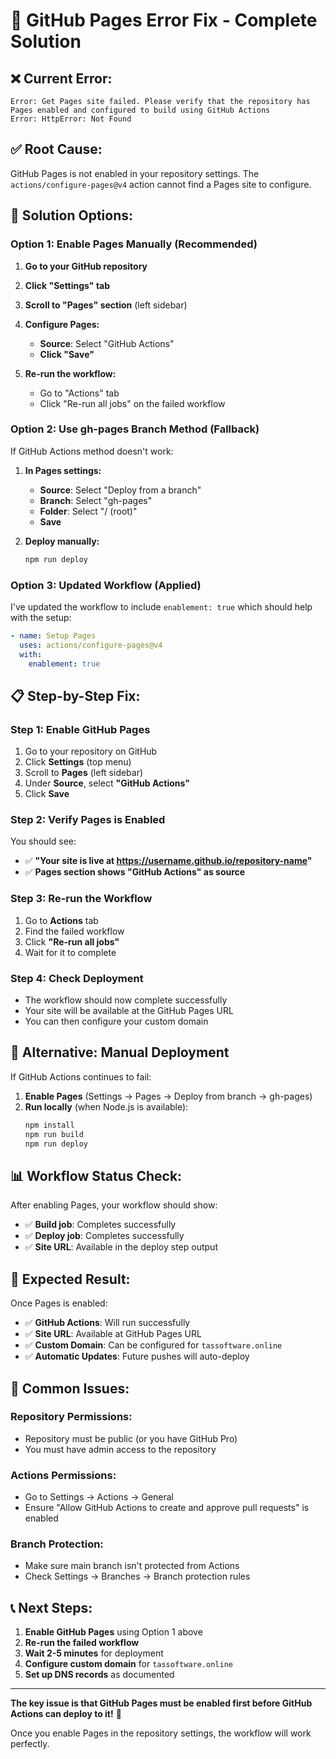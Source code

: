 # 🔧 GitHub Pages Error Fix - Complete Solution

## ❌ **Current Error:**
```
Error: Get Pages site failed. Please verify that the repository has Pages enabled and configured to build using GitHub Actions
Error: HttpError: Not Found
```

## ✅ **Root Cause:**
GitHub Pages is not enabled in your repository settings. The `actions/configure-pages@v4` action cannot find a Pages site to configure.

## 🚀 **Solution Options:**

### **Option 1: Enable Pages Manually (Recommended)**

1. **Go to your GitHub repository**
2. **Click "Settings" tab**
3. **Scroll to "Pages" section** (left sidebar)
4. **Configure Pages:**
   - **Source**: Select "GitHub Actions"
   - **Click "Save"**

5. **Re-run the workflow:**
   - Go to "Actions" tab
   - Click "Re-run all jobs" on the failed workflow

### **Option 2: Use gh-pages Branch Method (Fallback)**

If GitHub Actions method doesn't work:

1. **In Pages settings:**
   - **Source**: Select "Deploy from a branch"
   - **Branch**: Select "gh-pages"
   - **Folder**: Select "/ (root)"
   - **Save**

2. **Deploy manually:**
   ```bash
   npm run deploy
   ```

### **Option 3: Updated Workflow (Applied)**

I've updated the workflow to include `enablement: true` which should help with the setup:

```yaml
- name: Setup Pages
  uses: actions/configure-pages@v4
  with:
    enablement: true
```

## 📋 **Step-by-Step Fix:**

### **Step 1: Enable GitHub Pages**
1. Go to your repository on GitHub
2. Click **Settings** (top menu)
3. Scroll to **Pages** (left sidebar)
4. Under **Source**, select **"GitHub Actions"**
5. Click **Save**

### **Step 2: Verify Pages is Enabled**
You should see:
- ✅ **"Your site is live at https://username.github.io/repository-name"**
- ✅ **Pages section shows "GitHub Actions" as source**

### **Step 3: Re-run the Workflow**
1. Go to **Actions** tab
2. Find the failed workflow
3. Click **"Re-run all jobs"**
4. Wait for it to complete

### **Step 4: Check Deployment**
- The workflow should now complete successfully
- Your site will be available at the GitHub Pages URL
- You can then configure your custom domain

## 🔧 **Alternative: Manual Deployment**

If GitHub Actions continues to fail:

1. **Enable Pages** (Settings → Pages → Deploy from branch → gh-pages)
2. **Run locally** (when Node.js is available):
   ```bash
   npm install
   npm run build
   npm run deploy
   ```

## 📊 **Workflow Status Check:**

After enabling Pages, your workflow should show:
- ✅ **Build job**: Completes successfully
- ✅ **Deploy job**: Completes successfully
- ✅ **Site URL**: Available in the deploy step output

## 🎯 **Expected Result:**

Once Pages is enabled:
- ✅ **GitHub Actions**: Will run successfully
- ✅ **Site URL**: Available at GitHub Pages URL
- ✅ **Custom Domain**: Can be configured for `tassoftware.online`
- ✅ **Automatic Updates**: Future pushes will auto-deploy

## 🚨 **Common Issues:**

### **Repository Permissions:**
- Repository must be public (or you have GitHub Pro)
- You must have admin access to the repository

### **Actions Permissions:**
- Go to Settings → Actions → General
- Ensure "Allow GitHub Actions to create and approve pull requests" is enabled

### **Branch Protection:**
- Make sure main branch isn't protected from Actions
- Check Settings → Branches → Branch protection rules

## 📞 **Next Steps:**

1. **Enable GitHub Pages** using Option 1 above
2. **Re-run the failed workflow**
3. **Wait 2-5 minutes** for deployment
4. **Configure custom domain** for `tassoftware.online`
5. **Set up DNS records** as documented

---

**The key issue is that GitHub Pages must be enabled first before GitHub Actions can deploy to it!** 🔧

Once you enable Pages in the repository settings, the workflow will work perfectly.
